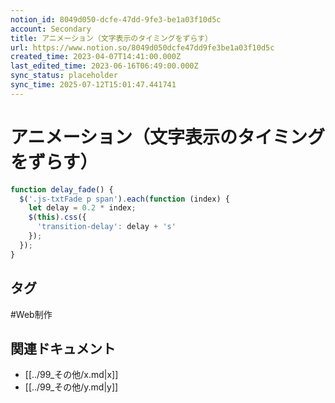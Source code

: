 ```yaml
---
notion_id: 8049d050-dcfe-47dd-9fe3-be1a03f10d5c
account: Secondary
title: アニメーション（文字表示のタイミングをずらす）
url: https://www.notion.so/8049d050dcfe47dd9fe3be1a03f10d5c
created_time: 2023-04-07T14:41:00.000Z
last_edited_time: 2023-06-16T06:49:00.000Z
sync_status: placeholder
sync_time: 2025-07-12T15:01:47.441741
---
```

# アニメーション（文字表示のタイミングをずらす）

```javascript
function delay_fade() {
  $('.js-txtFade p span').each(function (index) {
    let delay = 0.2 * index;
    $(this).css({
      'transition-delay': delay + 's'
    });
  });
}
```

## タグ

#Web制作 

## 関連ドキュメント

- [[../99_その他/x.md|x]]
- [[../99_その他/y.md|y]]
